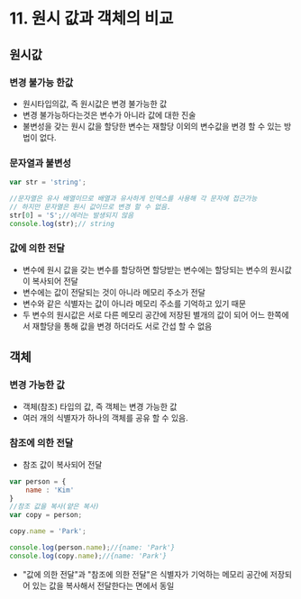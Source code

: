 # 11. 원시 값과 객체의 비교

## 원시값
### 변경 불가능 한값
- 원시타입의값, 즉 원시값은 변경 불가능한 값
- 변경 불가능하다는것은 변수가 아니라 값에 대한 진술
- 불변성을 갖는 원시 값을 할당한 변수는 재할당 이외의 변수값을 변경 할 수 있는 방법이 없다.

### 문자열과 불변성
~~~js
var str = 'string';

//문자열은 유사 배열이므로 배열과 유사하게 인덱스를 사용해 각 문자에 접근가능
// 하지만 문자열은 원시 값이므로 변경 할 수 없음.
str[0] = 'S';//에러는 발생되지 않음
console.log(str);// string
~~~
  
### 값에 의한 전달
- 변수에 원시 값을 갖는 변수를 할당하면 할당받는 변수에는 할당되는 변수의 원시값이 복사되어 전달
- 변수에는 값이 전달되는 것이 아니라 메모리 주소가 전달
- 변수와 같은 식별자는 값이 아니라 메모리 주소를 기억하고 있기 때문
- 두 변수의 원시값은 서로 다른 메모리 공간에 저장된 별개의 값이 되어 어느 한쪽에서 재할당을 통해 값을 변경 하더라도 서로 간섭 할 수 없음


## 객체
### 변경 가능한 값
- 객체(참조) 타입의 값, 즉 객체는 변경 가능한 값
- 여러 개의 식별자가 하나의 객체를 공유 할 수 있음.
  
### 참조에 의한 전달
- 참조 값이 복사되어 전달
~~~js
var person = {
    name : 'Kim'
}
//참조 값을 복사(얕은 복사)
var copy = person;

copy.name = 'Park';

console.log(person.name);//{name: 'Park'}
console.log(copy.name);//{name: 'Park'}
~~~

- "값에 의한 전달"과 "참조에 의한 전달"은 식별자가 기억하는 메모리 공간에 저장되어 있는 값을 복사해서 전달한다는 면에서 동일
### 
